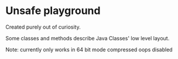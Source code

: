 # Unsafe playground
Created purely out of curiosity.

Some classes and methods describe Java Classes' low level layout.

Note: currently only works in 64 bit mode compressed oops disabled
 